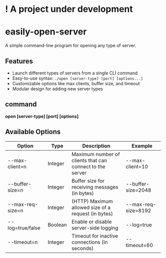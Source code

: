 # ! A project under development

# easily-open-server

A simple command-line program for opening any type of server.

## Features

- Launch different types of servers from a single CLI command
- Easy-to-use syntax: `./open [server-type] [port] [options...]`
- Customizable options like max clients, buffer size, and timeout
- Modular design for adding new server types

## command
<b>open [server-type] [port] [options]</b>

## Available Options<br>

| Option | Type | Description | Example |
|--------|--------|--------|--------|
| --max-client=n   | Integer | Maximum number of clients that can connect to the server | --max-client=10
| --buffer-size=n  | Integer | Buffer size for receiving messages (in bytes)            | --buffer-size=2048
| --max-req-size=n  | Integer | (HTTP) Maximum allowed size of a request (in bytes)	    | --max-req-size=8192
| --log=true/false | Boolean | Enable or disable server-side logging	                | --log=true
| --timeout=n      | Integer | Timeout for inactive connections (in seconds)	        | --timeout=60


